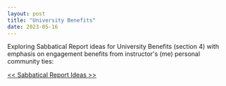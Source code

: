 ```yaml
---
layout: post
title: "University Benefits"
date: 2023-05-16
---
```


Exploring Sabbatical Report ideas for University Benefits (section 4) with emphasis on engagement benefits from instructor's (me) personal community ties:

[<< Sabbatical Report Ideas >>](https://drive.google.com/file/d/1Nt9fqyyOg_E3iHaKsQKNyLaLe8mPw8Hf/view?usp=sharing) 
